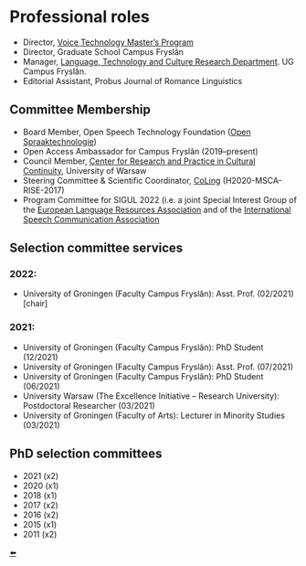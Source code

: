 

# Professional roles

- Director, [Voice Technology Master’s Program](https://sites.google.com/rug.nl/matt/voice-technology-msc)
- Director, Graduate School Campus Fryslân
- Manager, [Language, Technology and Culture Research Department](https://www.rug.nl/cf/onderzoek-gscf/research/frisian-flagships/flagship-3_-culture_-language-_-technology?lang=en). UG Campus Fryslân.
- Editorial Assistant, Probus Journal of Romance Linguistics

## Committee Membership 
- Board Member, Open Speech Technology Foundation ([Open Spraaktechnologie](https://openspraaktechnologie.org/))
- Open Access Ambassador for Campus Fryslân (2019–present)
- Council Member, [Center for Research and Practice in Cultural Continuity](http://al.uw.edu.pl/en/centre-for-research-and-practice-in-cultural-continuity/), University of Warsaw
- Steering Committee & Scientific Coordinator, [CoLing](https://coling.al.uw.edu.pl/) (H2020-MSCA-RISE-2017)
- Program Committee for SIGUL 2022 (i.e. a joint Special Interest Group of the [European Language Resources Association](http://www.elra.info/en/) and of the [International Speech Communication Association](https://www.isca-speech.org/iscaweb/)


## Selection committee services

### 2022:
- University of Groningen (Faculty Campus Fryslân): Asst. Prof. (02/2021) [chair]

### 2021:

- University of Groningen (Faculty Campus Fryslân): PhD Student (12/2021)
- University of Groningen (Faculty Campus Fryslân): Asst. Prof. (07/2021)
- University of Groningen (Faculty Campus Fryslân): PhD Student (06/2021)
- University Warsaw (The Excellence Initiative – Research University): Postdoctoral Researcher (03/2021)
- University of Groningen (Faculty of Arts): Lecturer in Minority Studies (03/2021)


## PhD selection committees
- 2021 (x2)
- 2020 (x1)
- 2018 (x1)
- 2017 (x2)
- 2016 (x2)
- 2015 (x1)
- 2011 (x2)

[⬅️](https://mattcoler.github.io/)
